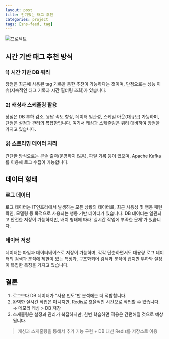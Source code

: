 ```yaml
---
layout: post
title: 인기있는 태그 추천
categories: project
tags: [sns-feed, tag]
---
```

![프로젝트](https://es.celoxis.com/cassets/img/pmc/project-management.png)

## 시간 기반 태그 추천 방식

### 1) 시간 기반 DB 쿼리

장점은 최근에 사용된 tag 기록을 통한 추천이 가능하다는 것이며, 단점으로는 성능 이슈(지속적인 태그 기록과 시간 필터링 조회)가 있습니다.

### 2) 캐싱과 스케줄링 활용

장점은 DB 부하 감소, 응답 속도 향상, 데이터 일관성, 스케일 아웃(대규모) 가능하며, 단점은 설정과 관리의 복잡함입니다. 여기서 캐싱과 스케줄링은 쿼리 대비하여 장점을 가지고 있습니다.

### 3) 스트리밍 데이터 처리

간단한 방식으로는 콘솔 출력(운영하지 않음), 파일 기록 등이 있으며, Apache Kafka를 이용해 로그 수집이 가능합니다.

## 데이터 형태

### 로그 데이터

로그 데이터는 IT인프라에서 발생하는 모든 상황의 데이터로, 최근 사용성 및 행동 패턴 확인, 모델링 등 목적으로 사용되는 행동 기반 데이터가 있습니다. DB 데이터는 일관되고 안전한 저장이 가능하지만, 배치 형태에 따라 '실시간 작업에 부족한 문제'가 있습니다.

### 데이터 저장
데이터는 파일과 데이터베이스로 저장이 가능하며, 각각 단순하면서도 대용량 로그 데이터의 검색과 분석에 제한이 있는 특징과, 구조화되어 검색과 분석이 쉽지만 부하와 설정이 복잡한 특징을 가지고 있습니다.

## 결론

1. 로그보다 DB 데이터가 "사용 빈도"만 분석에는 더 적합합니다.
2. 완벽한 실시간 작업은 아니지만, Redis로 효율적인 시간으로 작업할 수 있습니다. → 메모리 캐싱 > DB 저장
3. 스케줄링은 설정과 관리가 복잡하지만, 한번 학습하면 적용은 간편해질 것으로 예상됩니다.

> 캐싱과 스케줄링을 통해서 추가 기능 구현 + DB 대신 Redis를 저장소로 이용
